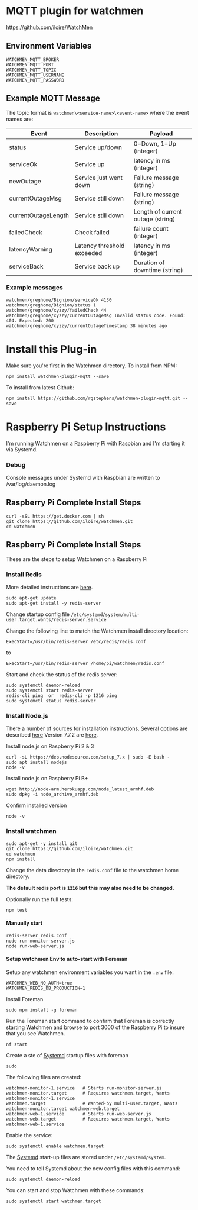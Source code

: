 # MQTT plugin for watchmen

https://github.com/iloire/WatchMen

## Environment Variables

```
WATCHMEN_MQTT_BROKER
WATCHMEN_MQTT_PORT
WATCHMEN_MQTT_TOPIC
WATCHMEN_MQTT_USERNAME
WATCHMEN_MQTT_PASSWORD
```

## Example MQTT Message

The topic format is `watchmen\<service-name>\<event-name>` where the event names are:

Event|Description|Payload
--|--|--
status| Service up/down | 0=Down, 1=Up (integer)
serviceOk| Service up | latency in ms (integer)
newOutage| Service just went down | Failure message (string)
currentOutageMsg| Service still down | Failure message (string)
currentOutageLength| Service still down | Length of current outage (string)
failedCheck| Check failed | failure count (integer)
latencyWarning| Latency threshold exceeded | latency in ms (integer)
serviceBack| Service back up | Duration of downtime (string)


### Example messages

```
watchmen/greghome/Bignion/serviceOk 4130
watchmen/greghome/Bignion/status 1
watchmen/greghome/xyzzy/failedCheck 44
watchmen/greghome/xyzzy/currentOutageMsg Invalid status code. Found: 404. Expected: 200
watchmen/greghome/xyzzy/currentOutageTimestamp 38 minutes ago
```

# Install this Plug-in

Make sure you're first in the Watchmen directory. To install from NPM: 

```
npm install watchmen-plugin-mqtt --save
```

To install from latest Github:

```
npm install https://github.com/rgstephens/watchmen-plugin-mqtt.git --save
```

# Raspberry Pi Setup Instructions

I'm running Watchmen on a Raspberry Pi with Raspbian and I'm starting it via Systemd.

### Debug

Console messages under Systemd with Raspbian are written to /var/log/daemon.log

## Raspberry Pi Complete Install Steps

```
curl -sSL https://get.docker.com | sh
git clone https://github.com/iloire/watchmen.git
cd watchmen
```


## Raspberry Pi Complete Install Steps

These are the steps to setup Watchmen on a Raspberry Pi

### Install Redis

More detailed instructions are [here](http://mjavery.blogspot.com/2016/05/setting-up-redis-on-raspberry-pi.html).

```
sudo apt-get update
sudo apt-get install -y redis-server
```

Change startup config file `/etc/systemd/system/multi-user.target.wants/redis-server.service`

Change the following line to match the Watchmen install directory location:

```
ExecStart=/usr/bin/redis-server /etc/redis/redis.conf
```

to

```
ExecStart=/usr/bin/redis-server /home/pi/watchmen/redis.conf
```

Start and check the status of the redis server:

```
sudo systemctl daemon-reload
sudo systemctl start redis-server
redis-cli ping  or  redis-cli -p 1216 ping
sudo systemctl status redis-server
```

### Install Node.js

There a number of sources for installation instructions. Several options are described [here](https://node-arm.herokuapp.com/) Version 7.7.2 are [here](http://thisdavej.com/beginners-guide-to-installing-node-js-on-a-raspberry-pi/).

Install node.js on Raspberry Pi 2 & 3

```
curl -sL https://deb.nodesource.com/setup_7.x | sudo -E bash -
sudo apt install nodejs
node -v
```

Install node.js on Raspberry Pi B+

```
wget http://node-arm.herokuapp.com/node_latest_armhf.deb
sudo dpkg -i node_archive_armhf.deb
```

Confirm installed version

```
node -v
```

### Install watchmen

```
sudo apt-get -y install git
git clone https://github.com/iloire/watchmen.git
cd watchmen
npm install
```

Change the data directory in the `redis.conf` file to the watchmen home directory. 

**The default redis port is `1216` but this may also need to be changed.**

Optionally run the full tests:

```
npm test
```

#### Manually start

```
redis-server redis.conf
node run-monitor-server.js
node run-web-server.js
```

#### Setup watchmen Env to auto-start with Foreman

Setup any watchmen environment variables you want in the `.env` file:

```
WATCHMEN_WEB_NO_AUTH=true
WATCHMEN_REDIS_DB_PRODUCTION=1
```

Install Foreman

```
sudo npm install -g foreman
```

Run the Foreman start command to confirm that Foreman is correctly starting Watchmen and browse to port 3000 of the Raspberry Pi to insure that you see Watchmen.

```
nf start
```
 
Create a ste of [Systemd](http://www.tecmint.com/create-new-service-units-in-systemd/) startup files with foreman

```
sudo 
```

The following files are created:

```
watchmen-monitor-1.service   # Starts run-monitor-server.js
watchmen-monitor.target      # Requires watchmen.target, Wants watchmen-monitor-1.service
watchmen.target              # Wanted-by multi-user.target, Wants watchmen-monitor.target watchmen-web.target
watchmen-web-1.service       # Starts run-web-server.js
watchmen-web.target          # Requires watchmen.target, Wants watchmen-web-1.service
```

Enable the service:

```
sudo systemctl enable watchmen.target
```

The [Systemd](https://access.redhat.com/documentation/en-US/Red_Hat_Enterprise_Linux/7/html/System_Administrators_Guide/sect-Managing_Services_with_systemd-Unit_Files.html) start-up files are stored under `/etc/systemd/system`.

You need to tell Systemd about the new config files with this command:

```
sudo systemctl daemon-reload
```

You can start and stop Watchmen with these commands:

```
sudo systemctl start watchmen.target
```
